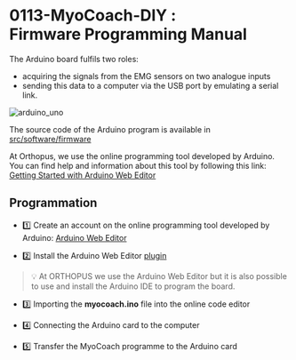 # 0113-MyoCoach-DIY :<br>Firmware Programming Manual

The Arduino board fulfils two roles:

* acquiring the signals from the EMG sensors on two analogue inputs
* sending this data to a computer via the USB port by emulating a serial link.

![arduino_uno](./assets/arduino_uno.jpg)

The source code of the Arduino program is available in [src/software/firmware](../src/software/firmware)

At Orthopus, we use the online programming tool developed by Arduino. You can find help and information about this tool by following this link:
[Getting Started with Arduino Web Editor](https://create.arduino.cc/projecthub/Arduino_Genuino/getting-started-with-arduino-web-editor-on-various-platforms-4b3e4a?f=1)

## Programmation

* :one: Create an account on the online programming tool developed by Arduino: [Arduino Web Editor](https://create.arduino.cc)

* :two: Install the Arduino Web Editor [plugin](https://create.arduino.cc/getting-started/plugin)

> :bulb: At ORTHOPUS we use the Arduino Web Editor but it is also possible to use and install the Arduino IDE to program the board.

* :three: Importing the **myocoach.ino** file into the online code editor

* :four: Connecting the Arduino card to the computer
* :five: Transfer the MyoCoach programme to the Arduino card
